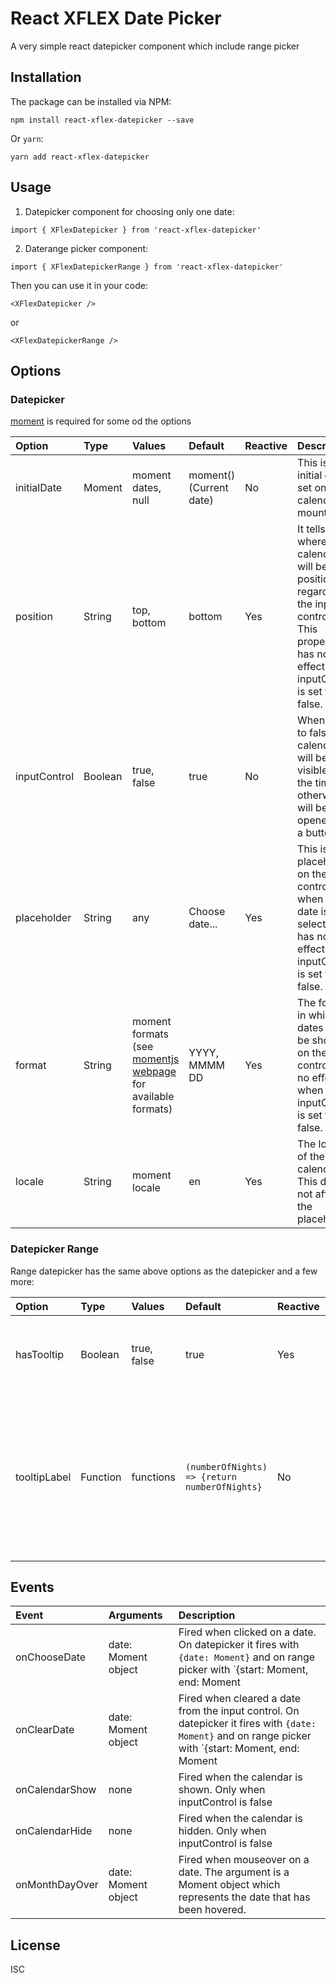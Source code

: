 # React XFLEX Date Picker

A very simple react datepicker component which include range picker

## Installation

The package can be installed via NPM:

```
npm install react-xflex-datepicker --save
```

Or `yarn`:

```
yarn add react-xflex-datepicker
```

## Usage

1. Datepicker component for choosing only one date:

```
import { XFlexDatepicker } from 'react-xflex-datepicker'
```

2. Daterange picker component:

```
import { XFlexDatepickerRange } from 'react-xflex-datepicker'
```

Then you can use it in your code:

```
<XFlexDatepicker />
```

or

```
<XFlexDatepickerRange />
```

## Options

### Datepicker

[moment](https://momentjs.com/) is required for some od the options

| Option       | Type    | Values                                                                                                        | Default                 | Reactive | Description                                                                                                                                |
| :----------- | :------ | :------------------------------------------------------------------------------------------------------------ | :---------------------- | :------- | :----------------------------------------------------------------------------------------------------------------------------------------- |
| initialDate  | Moment  | moment dates, null                                                                                            | moment() (Current date) | No       | This is the initial date set on the calendar on mount.                                                                                     |
| position     | String  | top, bottom                                                                                                   | bottom                  | Yes      | It tells where the calendar will be positioned regarding the input control. This property has no effect when inputControl is set to false. |
| inputControl | Boolean | true, false                                                                                                   | true                    | No       | When is set to false, the calendar will be visible all the time, otherwise it will be opened by a button.                                  |
| placeholder  | String  | any                                                                                                           | Choose date...          | Yes      | This is the placeholder on the input control when no date is selected. It has no effect when inputControl is set to false.                 |
| format       | String  | moment formats (see [momentjs webpage](https://momentjs.com/docs/#/displaying/format/) for available formats) | YYYY, MMMM DD           | Yes      | The format in which the dates will be shown on the input control. Has no effect when inputControl is set to false.                         |
| locale       | String  | moment locale                                                                                                 | en                      | Yes      | The locale of the calendar. This does not affect the placeholder                                                                           |

### Datepicker Range

Range datepicker has the same above options as the datepicker and a few more:

| Option       | Type     | Values      | Default                                       | Reactive | Description                                                                                                                     |
| :----------- | :------- | :---------- | :-------------------------------------------- | :------- | :------------------------------------------------------------------------------------------------------------------------------ |
| hasTooltip   | Boolean  | true, false | true                                          | Yes      | Whether or not to have an info tooltip on day mouseover                                                                         |
| tooltipLabel | Function | functions   | `(numberOfNights) => {return numberOfNights}` | No       | Provided this function, you can set a custom label for the day tooltip. It receives number of nights between the days selected. |

## Events

| Event          | Arguments           | Description                                                                                                                                                                                                                                                                                    |
| :------------- | :------------------ | :--------------------------------------------------------------------------------------------------------------------------------------------------------------------------------------------------------------------------------------------------------------------------------------------- |
| onChooseDate   | date: Moment object | Fired when clicked on a date. On datepicker it fires with `{date: Moment}` and on range picker with `{start: Moment, end: Moment | null`. The end date is null if the event is fired when selecting the start date.                                                                            |
| onClearDate    | date: Moment object | Fired when cleared a date from the input control. On datepicker it fires with `{date: Moment}` and on range picker with `{start: Moment, end: Moment | null`. The object tells which dates have been cleared. The end date is null if the event is fired when only the start date is selected. |
| onCalendarShow | none                | Fired when the calendar is shown. Only when inputControl is false                                                                                                                                                                                                                              |
| onCalendarHide | none                | Fired when the calendar is hidden. Only when inputControl is false                                                                                                                                                                                                                             |
| onMonthDayOver | date: Moment object | Fired when mouseover on a date. The argument is a Moment object which represents the date that has been hovered.                                                                                                                                                                               |

## License

ISC
